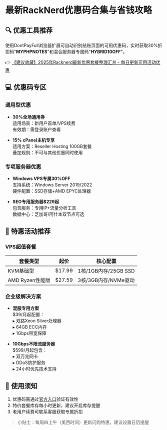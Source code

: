 # 最新RackNerd优惠码合集与省钱攻略

## 🔍 优惠工具推荐
使用DontPayFull浏览器扩展可自动识别结账页面的可用优惠码，实时获取30%折扣码"**MYPHPNOTES**"和混合服务器专属码"**HYBRID10OFF**"。

👉 [【建议收藏】2025年Racknerd最新优惠套餐整理汇总 - 每日更新可用活动优惠](https://bit.ly/Rack_Nerd)

## 💻 优惠码专区
### 通用型优惠
- **30%全场通用券**  
  适用场景：新用户首单/VPS续费  
  有效期：需登录账户查看

- **15% cPanel主机专享**  
  适用方案：Reseller Hosting 100GB套餐  
  叠加规则：不可与其他优惠同时使用

### 专项服务器优惠
- **Windows VPS专属30%OFF**  
  支持系统：Windows Server 2019/2022  
  硬件配置：SSD存储+AMD EPYC处理器

- **SEO专用服务器$229起**  
  包含服务：专用IP+流量分析工具  
  数据中心：芝加哥/阿什本双节点可选

## 🚀 特惠活动推荐
### VPS超值套餐
| 套餐类型        | 起价   | 核心配置               |
|-----------------|--------|-----------------------|
| KVM基础型       | $17.99 | 1核/1GB内存/25GB SSD  |
| AMD Ryzen性能版 | $27.59 | 3核/3GB内存/NVMe驱动 |

### 企业级解决方案
- **混服专用方案**  
  $39/月起配置：  
  ▸ 双路Xeon Silver处理器  
  ▸ 64GB ECC内存  
  ▸ 1Gbps带宽保障

- **10Gbps不限流服务器**  
  $599/月起包含：  
  ▸ 双万兆网卡  
  ▸ DDoS防护服务  
  ▸ 24小时优先技术支持

## 📌 使用须知
1. 优惠码需通过[官方入口](https://bit.ly/Rack_Nerd)验证有效性
2. 特价套餐库存每小时更新，建议开启库存提醒
3. 老用户续费可联系客服获取专属折扣

> 小贴士：每周四上午（美西时间）更新闪购特惠，建议设置日历提醒